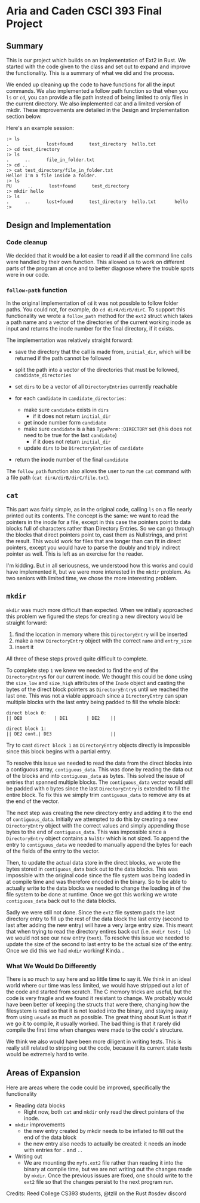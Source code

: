 # Aria and Caden CSCI 393 Final Project

## Summary

This is our project which builds on an Implementation of Ext2 in Rust. We started with the code given to the class and set out to expand and improve the functionality. This is a summary of what we did and the process.

We ended up cleaning up the code to have functions for all the input commands. We also implemented a follow path function so that when you `ls` or `cd`, you can provide a file path instead of being limited to only files in the current directory. We also implemented cat and a limited version of mkdir. These improvements are detailed in the Design and Implementation section below.

Here's an example session:

```
:> ls
.      ..      lost+found      test_directory  hello.txt
:> cd test_directory
:> ls
.      ..      file_in_folder.txt
:> cd ..
:> cat test_directory/file_in_folder.txt
Hello! I'm a file inside a folder.
:> ls
PU      ..      lost+found      test_directory
:> mkdir hello
:> ls
.      ..      lost+found      test_directory  hello.txt       hello
:>
```

## Design and Implementation

### Code cleanup

We decided that it would be a lot easier to read if all the command line calls were handled by their own function. This allowed us to work on different parts of the program at once and to better diagnose where the trouble spots were in our code.

### `follow-path` function

In the original implementation of `cd` it was not possible to follow folder paths. You could not, for example, do `cd dirA/dirB/dirC`. To support this functionality we wrote a `follow_path` method for the `ext2` struct which takes a path name and a vector of the directories of the current working inode as input and returns the inode number for the final directory, if it exists.

The implementation was relatively straight forward:

- save the directory that the call is made from, `initial_dir`, which will be returned if the path cannot be followed

- split the path into a vector of the directories that must be followed, `candidate_directories`

- set `dirs` to be a vector of all `DirectoryEntries` currently reachable

- for each `candidate` in `candidate_directories`:

  - make sure `candidate` exists in `dirs`
    - if it does not return `initial_dir`
  - get inode number form `candidate`
  - make sure `candidate` is a has `TypePerm::DIRECTORY` set (this does not need to be true for the last `candidate`)
    - if it does not return `initial_dir`
  - update `dirs` to be `DirectoryEntries` of `candidate`

- return the inode number of the final `candidate`

The `follow_path` function also allows the user to run the `cat` command with a file path (`cat dirA/dirB/dirC/file.txt`).

## `cat`

This part was fairly simple, as in the original code, calling `ls` on a file nearly printed out its contents. The concept is the same: we want to read the pointers in the inode for a file, except in this case the pointers point to data blocks full of characters rather than Directory Entries. So we can go through the blocks that direct pointers point to, cast them as Nullstrings, and print the result. This would work for files that are longer than can fit in direct pointers, except you would have to parse the doubly and triply indirect pointer as well. This is left as an exercise for the reader.

I'm kidding. But in all seriousness, we understood how this works and could have implemented it, but we were more interested in the `mkdir` problem. As two seniors with limited time, we chose the more interesting problem.

## `mkdir`

`mkdir` was much more difficult than expected. When we initially approached this problem we figured the steps for creating a new directory would be straight forward:

1. find the location in memory where this `DirectoryEntry` will be inserted
2. make a new `DirectoryEntry` object with the correct `name` and `entry_size`
3. insert it

All three of these steps proved quite difficult to complete.

To complete step `1` we knew we needed to find the end of the `DirectoryEntry`s for our current inode. We thought this could be done using the `size_low` and `size_high` attributes of the `Inode` object and casting the bytes of the direct block pointers as `DirectoryEntry`s until we reached the last one. This was not a viable approach since a `DirectoryEntry` can span multiple blocks with the last entry being padded to fill the whole block:

```
direct block 0:
|| DE0            | DE1       | DE2    ||

direct block 1:
|| DE2 cont.| DE3                      ||
```

Try to cast `direct block 1` as `DirectoryEntry` objects directly is impossible since this block begins with a partial entry.

To resolve this issue we needed to read the data from the direct blocks into a contiguous array, `contiguous_data`. This was done by reading the data out of the blocks and into `contiguous_data` as bytes. This solved the issue of entries that spanned multiple blocks. The `contiguous_data` vector would still be padded with `0` bytes since the last `DirectoryEntry` is extended to fill the entire block. To fix this we simply trim `contiguous_data` to remove any `0`s at the end of the vector.

The next step was creating the new directory entry and adding it to the end of `contiguous_data`. Initially we attempted to do this by creating a new `DirectoryEntry` object with the correct values and simply appending those bytes to the end of `contiguous_data`. This was impossible since a `DirectoryEntry` object contains a `NulStr` which is not sized. To append the entry to `contiguous_data` we needed to manually append the bytes for each of the fields of the entry to the vector.

Then, to update the actual data store in the direct blocks, we wrote the bytes stored in `contiguous_data` back out to the data blocks. This was impossible with the original code since the file system was being loaded in at compile time and was therefore encoded in the binary. So to be able to actually write to the data blocks we needed to change the loading in of the file system to be done at runtime. Once we got this working we wrote `contiguous_data` back out to the data blocks.

Sadly we were still not done. Since the `ext2` file system pads the last directory entry to fill up the rest of the data block the last entry (second to last after adding the new entry) will have a very large entry size. This meant that when trying to read the directory entires back out (i.e. `mkdir test; ls`) we would not see our new entry (`test`). To resolve this issue we needed to update the size of the second to last entry to be the actual size of the entry. Once we did this we had `mkdir` working! Kinda...

### What We Would Do Differently

There is so much to say here and so little time to say it. We think in an ideal world where our time was less limited, we would have stripped out a lot of the code and started from scratch. The C memory tricks are useful, but the code is very fragile and we found it resistant to change. We probably would have been better of keeping the structs that were there, changing how the filesystem is read so that it is not loaded into the binary, and staying away from using `unsafe` as much as possible. The great thing about Rust is that if we go it to compile, it usually worked. The bad thing is that it rarely did compile the first time when changes were made to the code's structure.

We think we also would have been more diligent in writing tests. This is really still related to stripping out the code, because it its current state tests would be extremely hard to write.

## Areas of Expansion

Here are areas where the code could be improved, specifically the functionality

- Reading data blocks
  - Right now, both `cat` and `mkdir` only read the direct pointers of the inode.
- `mkdir` improvements
  - the new entry created by mkdir needs to be inflated to fill out the end of the data block
  - the new entry also needs to actually be created: it needs an inode with entries for `.` and `..`
- Writing out
  - We are mounting the `myfs.ext2` file rather than reading it into the binary at compile time, but we are not writing out the changes made by `mkdir`. Once the previous issues are fixed, one should write to the `ext2` file so that the changes persist to the next program run.

Credits: Reed College CS393 students, @tzlil on the Rust #osdev discord
